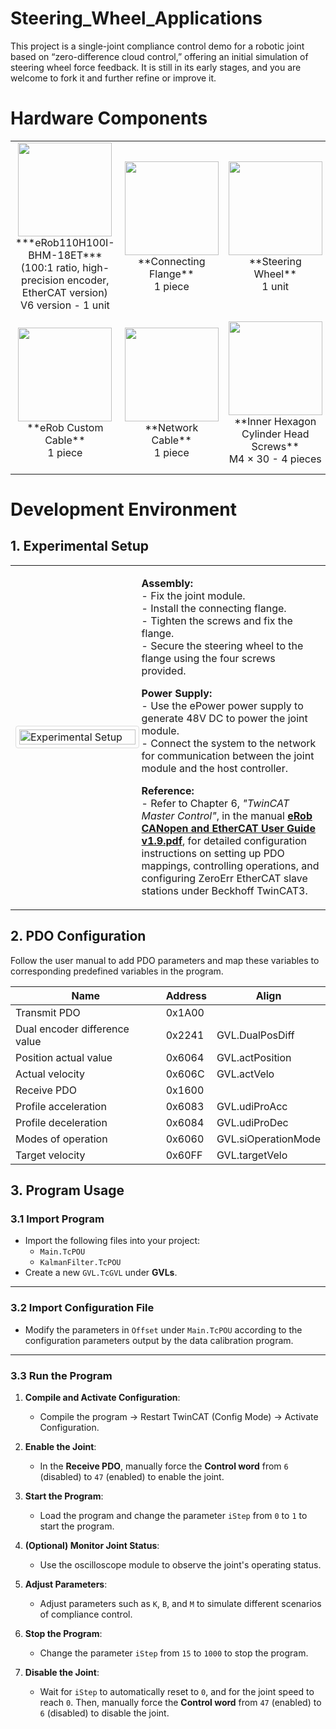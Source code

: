 # Steering_Wheel_Applications
This project is a single-joint compliance control demo for a robotic joint based on “zero-difference cloud control,” offering an initial simulation of steering wheel force feedback. It is still in its early stages, and you are welcome to fork it and further refine or improve it.


# Hardware Components

<table>
  <tr>
    <td align="center">
      <img src="https://cdn-fusion.imgcdn.store/i/2025/23509ce5bc056e5d.png" width="150"><br>
      ***eRob110H100I-BHM-18ET***<br>
      (100:1 ratio, high-precision encoder, EtherCAT version)<br>
      V6 version - 1 unit
    </td>
    <td align="center">
      <img src="https://cdn-fusion.imgcdn.store/i/2025/79058aa55b24f3f5.png" width="150"/><br>
      **Connecting Flange**<br>
      1 piece
    </td>
    <td align="center">
      <img src="https://cdn-fusion.imgcdn.store/i/2025/75da95701bb55b7f.png" width="150"/><br>
      **Steering Wheel**<br>
      1 unit
    </td>
    <td align="center">
      <img src="https://cdn-fusion.imgcdn.store/i/2025/351a309457a541c5.png" width="150"><br>
      **ePower Power Supply**<br>
      1 unit
    </td>
  </tr>
  <tr>
    <td align="center">
      <img src="https://cdn-fusion.imgcdn.store/i/2025/0afd86a3dc2ecafd.png"  width="150"><br>
      **eRob Custom Cable**<br>
      1 piece
    </td>
    <td align="center">
      <img src="https://cdn-fusion.imgcdn.store/i/2025/75ccbb54d55243be.png"  width="150"><br>
      **Network Cable**<br>
      1 piece
    </td>
    <td align="center">
      <img src="https://cdn-fusion.imgcdn.store/i/2025/90970a17c3a9423a.png" width="150"><br>
      **Inner Hexagon Cylinder Head Screws**<br>
      M4 × 30 - 4 pieces
    </td>
    <td align="center">
      <img src="https://cdn-fusion.imgcdn.store/i/2025/54f3a5929d34a501.png" width="150"><br>
      **Inner Hexagon Countersunk Head Screws**<br>
      M5 × 20 - 10 pieces
    </td>
  </tr>
</table>

# Development Environment

## 1. Experimental Setup

<table>
  <tr>
    <td width="40%">
      <img src="https://cdn-fusion.imgcdn.store/i/2025/686c26176d922d50.png" alt="Experimental Setup" style="width:100%; border:1px solid #ddd; border-radius:4px; padding:5px;">
    </td>
    <td>
      <p>
        <b>Assembly:</b><br>
        - Fix the joint module.<br>
        - Install the connecting flange.<br>
        - Tighten the screws and fix the flange.<br>
        - Secure the steering wheel to the flange using the four screws provided.<br>
      </p>
      <p>
        <b>Power Supply:</b><br>
        - Use the ePower power supply to generate 48V DC to power the joint module.<br>
        - Connect the system to the network for communication between the joint module and the host controller.<br>
      </p>
      <p>
        <b>Reference:</b><br>
        - Refer to Chapter 6, <i>"TwinCAT Master Control"</i>, in the manual 
        <b><a href="https://www.zeroerr.com/support/download">eRob CANopen and EtherCAT User Guide v1.9.pdf</a></b>,
        for detailed configuration instructions on setting up PDO mappings, controlling operations, and configuring ZeroErr EtherCAT slave stations under Beckhoff TwinCAT3.<br>
      </p>
    </td>
  </tr>
</table>


## 2. PDO Configuration

Follow the user manual to add PDO parameters and map these variables to corresponding predefined variables in the program.

| **Name**                        | **Address** | **Align**                |
|---------------------------------|-------------|--------------------------|
| Transmit PDO                    | 0x1A00      |                          |
| Dual encoder difference value   | 0x2241      | GVL.DualPosDiff          |
| Position actual value           | 0x6064      | GVL.actPosition          |
| Actual velocity                 | 0x606C      | GVL.actVelo              |
| Receive PDO                     | 0x1600      |                          |
| Profile acceleration            | 0x6083      | GVL.udiProAcc            |
| Profile deceleration            | 0x6084      | GVL.udiProDec            |
| Modes of operation              | 0x6060      | GVL.siOperationMode      |
| Target velocity                 | 0x60FF      | GVL.targetVelo           |


## 3. Program Usage

### 3.1 Import Program
- Import the following files into your project:
  - `Main.TcPOU`
  - `KalmanFilter.TcPOU`
- Create a new `GVL.TcGVL` under **GVLs**.

---

### 3.2 Import Configuration File
- Modify the parameters in `Offset` under `Main.TcPOU` according to the configuration parameters output by the data calibration program.

---

### 3.3 Run the Program
1. **Compile and Activate Configuration**:
   - Compile the program → Restart TwinCAT (Config Mode) → Activate Configuration.

2. **Enable the Joint**:
   - In the **Receive PDO**, manually force the **Control word** from `6` (disabled) to `47` (enabled) to enable the joint.

3. **Start the Program**:
   - Load the program and change the parameter `iStep` from `0` to `1` to start the program.

4. **(Optional) Monitor Joint Status**:
   - Use the oscilloscope module to observe the joint's operating status.

5. **Adjust Parameters**:
   - Adjust parameters such as `K`, `B`, and `M` to simulate different scenarios of compliance control.

6. **Stop the Program**:
   - Change the parameter `iStep` from `15` to `1000` to stop the program.

7. **Disable the Joint**:
   - Wait for `iStep` to automatically reset to `0`, and for the joint speed to reach `0`. Then, manually force the **Control word** from `47` (enabled) to `6` (disabled) to disable the joint.
